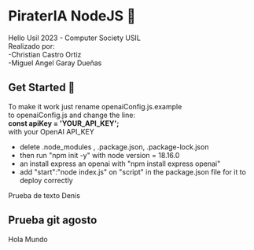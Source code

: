 # PiraterIA NodeJS 📝  
Hello Usil 2023 - Computer Society USIL \
Realizado por: \
-Christian Castro Ortiz \
-Miguel Angel Garay Dueñas 

## Get Started 🚀  
To make it work just rename openaiConfig.js.example \
to openaiConfig.js and change the line: \
**const apiKey = 'YOUR_API_KEY';**  \
with your OpenAI API_KEY 

- delete .node_modules , .package.json, .package-lock.json
- then run "npm init -y" with node version = 18.16.0
- an install express an openai with  "npm install express openai"
- add "start":"node index.js" on "script" in the package.json file for it to deploy correctly

<!-- ## Prebuilt Components/Templates 🔥  
You can checkout prebuilt components and templates by clicking on the menu icon
on the top left corner of the navbar.
    
## Save Readme ✨  
Once you're done, click on the save button to directly save your Readme to your
project's root directory! -->



Prueba de texto Denis

## Prueba git agosto
Hola Mundo

